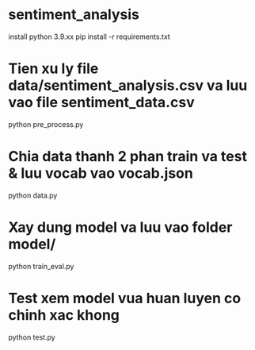 # sentiment_analysis
install python 3.9.xx
pip install -r requirements.txt

# Tien xu ly file data/sentiment_analysis.csv va luu vao file sentiment_data.csv
python pre_process.py

# Chia data thanh 2 phan train va test & luu vocab vao vocab.json
python data.py

# Xay dung model va luu vao folder model/
python train_eval.py

# Test xem model vua huan luyen co chinh xac khong
python test.py
